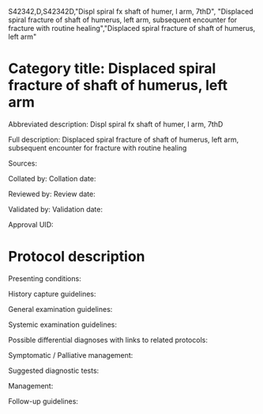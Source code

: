 S42342,D,S42342D,"Displ spiral fx shaft of humer, l arm, 7thD", "Displaced spiral fracture of shaft of humerus, left arm, subsequent encounter for fracture with routine healing","Displaced spiral fracture of shaft of humerus, left arm"
# Category title: Displaced spiral fracture of shaft of humerus, left arm

Abbreviated description: Displ spiral fx shaft of humer, l arm, 7thD

Full description: Displaced spiral fracture of shaft of humerus, left arm, subsequent encounter for fracture with routine healing

Sources:

Collated by:
Collation date:

Reviewed by:
Review date:

Validated by:
Validation date:

Approval UID:

# Protocol description

Presenting conditions:

History capture guidelines:

General examination guidelines:

Systemic examination guidelines:

Possible differential diagnoses with links to related protocols:

Symptomatic / Palliative management:

Suggested diagnostic tests:

Management:

Follow-up guidelines:

